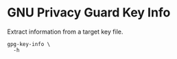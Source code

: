 # GNU Privacy Guard Key Info

Extract information from a target key file.

```
gpg-key-info \
  -h
```
